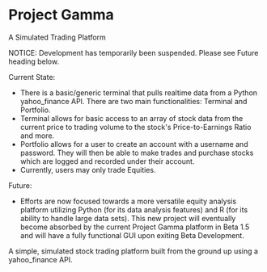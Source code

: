 # Project Gamma 
A Simulated Trading Platform

NOTICE: Development has temporarily been suspended. Please see Future heading below.

Current State:
  - There is a basic/generic terminal that pulls realtime data from a Python yahoo_finance API. There are two main functionalities: Terminal and Portfolio.
  - Terminal allows for basic access to an array of stock data from the current price to trading volume to the stock's Price-to-Earnings Ratio and more.
  - Portfolio allows for a user to create an account with a username and password. They will then be able to make trades and purchase stocks which are logged and recorded under their account.
  - Currently, users may only trade Equities.

Future:
  - Efforts are now focused towards a more versatile equity analysis platform utilizing Python (for its data analysis features) and R (for its ability to handle large data sets). This new project will eventually become absorbed by the current Project Gamma platform in Beta 1.5 and will have a fully functional GUI upon exiting Beta Development.

A simple, simulated stock trading platform built from the ground up using a yahoo_finance API.
